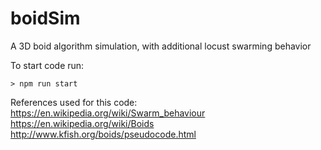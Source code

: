 # boidSim
A 3D boid algorithm simulation, with additional locust swarming behavior

To start code run:
```
> npm run start
```

References used for this code:
https://en.wikipedia.org/wiki/Swarm_behaviour
https://en.wikipedia.org/wiki/Boids
http://www.kfish.org/boids/pseudocode.html
